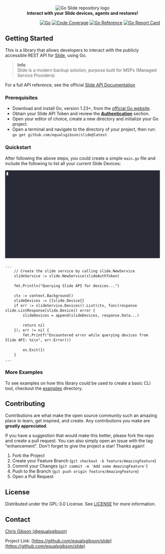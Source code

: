 <!-- markdownlint-configure-file { "MD004": { "style": "consistent" } } -->
<!-- markdownlint-disable MD033 -->

#

<p align="center">
  <picture>
    <source media="(prefers-color-scheme: dark)" srcset="https://equalsgibson.github.io/slide/assets/goslide-dark.png">
    <source media="(prefers-color-scheme: light)" srcset="https://equalsgibson.github.io/slide/assets/goslide-light.png">
    <img src="https://equalsgibson.github.io/slide/assets/goslide-light.png" width="400" height="175" alt="Go Slide repository logo">
  </picture>
  <br>
  <strong>Interact with your Slide devices, agents and restores!</strong>
</p>

<!-- markdownlint-enable MD033 -->

<div align="right">

[![Go][golang]][golang-url]
[![Code Coverage][coverage]][coverage-url]
[![Go Reference][goref]][goref-url]
[![Go Report Card][goreport]][goreport-url]

</div>

## Getting Started

This is a library that allows developers to interact with the publicly accessible REST API for [Slide](https://slide.tech), using Go. 

> **Info**  
> Slide is a modern backup solution, purpose built for MSPs (Managed Service Providers)

For a full API reference, see the official [Slide API Documentation](https://docs.slide.tech/)

### Prerequisites

  - Download and install Go, version 1.23+, from the [official Go website](https://go.dev/doc/install).
  - Obtain your Slide API Token and review the **[Authentication](https://docs.slide.tech/api/#description/authentication)** section.
  - Open your editor of choice, create a new directory and initialize your Go project.
  - Open a terminal and navigate to the directory of your project, then run: `go get github.com/equalsgibson/slide@latest`

### Quickstart
After following the above steps, you could create a simple `main.go` file and include the following to list all your current Slide Devices:
  
![Quickstart Demo](/ops/docs/assets/quickstart.gif)

```golang
...
	// Create the slide service by calling slide.NewService
	slideService := slide.NewService(slideAuthToken)

	fmt.Println("Querying Slide API for devices...")

	ctx := context.Background()
	slideDevices := []slide.Device{}
	if err := slideService.Devices().List(ctx, func(response slide.ListResponse[slide.Device]) error {
		slideDevices = append(slideDevices, response.Data...)

		return nil
	}); err != nil {
		fmt.Printf("Encountered error while querying devices from Slide API: %s\n", err.Error())

		os.Exit(1)
	}
...
```

### More Examples

To see examples on how this library could be used to create a basic CLI tool, checkout the [examples](/examples/) directory. 

<!-- CONTRIBUTING -->

## Contributing

Contributions are what make the open source community such an amazing place to learn, get inspired, and create. Any contributions you make are **greatly appreciated**.

If you have a suggestion that would make this better, please fork the repo and create a pull request. You can also simply open an issue with the tag "enhancement".
Don't forget to give the project a star! Thanks again!

1. Fork the Project
2. Create your Feature Branch (`git checkout -b feature/AmazingFeature`)
3. Commit your Changes (`git commit -m 'Add some AmazingFeature'`)
4. Push to the Branch (`git push origin feature/AmazingFeature`)
5. Open a Pull Request

<!-- LICENSE -->

## License

Distributed under the GPL-3.0 License. See [LICENSE](/LICENSE) for more information.

<!-- CONTACT -->

## Contact

[Chris Gibson (@equalsgibson)](https://github.com/equalsgibson)

Project Link: [https://github.com/equalsgibson/slide](https://github.com/equalsgibson/slide)


<!-- MARKDOWN LINKS & IMAGES -->
<!-- https://www.markdownguide.org/basic-syntax/#reference-style-links -->

[golang]: https://img.shields.io/badge/v1.23-000?logo=go&logoColor=fff&labelColor=444&color=%2300ADD8
[golang-url]: https://go.dev/
[coverage]: https://img.shields.io/badge/dynamic/json?url=https%3A%2F%2Fequalsgibson.github.io%2Fslide%2Fcoverage.json&query=%24.total&label=Coverage
[coverage-url]: https://equalsgibson.github.io/slide/coverage.html
[goaction]: https://github.com/equalsgibson/slide/actions/workflows/go.yml/badge.svg?branch=main
[goaction-url]: https://github.com/equalsgibson/slide/actions/workflows/go.yml
[goref]: https://pkg.go.dev/badge/github.com/equalsgibson/slide.svg
[goref-url]: https://pkg.go.dev/github.com/equalsgibson/slide
[goreport]: https://goreportcard.com/badge/github.com/equalsgibson/slide
[goreport-url]: https://goreportcard.com/report/github.com/equalsgibson/slide

